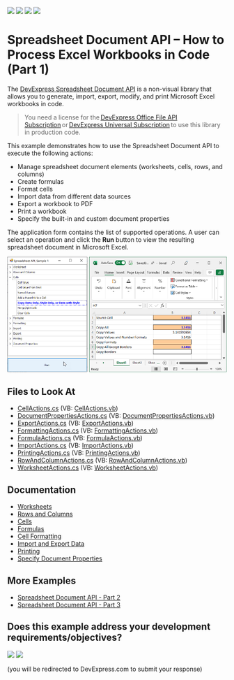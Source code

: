 <!-- default badges list -->
![](https://img.shields.io/endpoint?url=https://codecentral.devexpress.com/api/v1/VersionRange/128613134/23.1.2%2B)
[![](https://img.shields.io/badge/Open_in_DevExpress_Support_Center-FF7200?style=flat-square&logo=DevExpress&logoColor=white)](https://supportcenter.devexpress.com/ticket/details/E4339)
[![](https://img.shields.io/badge/📖_How_to_use_DevExpress_Examples-e9f6fc?style=flat-square)](https://docs.devexpress.com/GeneralInformation/403183)
[![](https://img.shields.io/badge/💬_Leave_Feedback-feecdd?style=flat-square)](#does-this-example-address-your-development-requirementsobjectives)
<!-- default badges end -->
# Spreadsheet Document API – How to Process Excel Workbooks in Code (Part 1)

The [DevExpress Spreadsheet Document API](https://docs.devexpress.com/OfficeFileAPI/14912/spreadsheet-document-api) is a non-visual library that allows you to generate, import, export, modify, and print Microsoft Excel workbooks in code. 

> You need a license for the [DevExpress Office File API Subscription](https://www.devexpress.com/products/net/office-file-api/) or [DevExpress Universal Subscription](https://www.devexpress.com/subscriptions/universal.xml) to use this library in production code. 

This example demonstrates how to use the Spreadsheet Document API to execute the following actions: 

- Manage spreadsheet document elements (worksheets, cells, rows, and columns)
- Create formulas  
- Format cells 
- Import data from different data sources 
- Export a workbook to PDF 
- Print a workbook 
- Specify the built-in and custom document properties 

The application form contains the list of supported operations. A user can select an operation and click the **Run** button to view the resulting spreadsheet document in Microsoft Excel.

![Spreadsheet Document API - List of Supported Operations](./images/spreadsheet-document-api-part-1.png)

<!-- default file list -->
## Files to Look At

- [CellActions.cs](./CS/SpreadsheetExamples/SpreadsheetActions/CellActions.cs) (VB: [CellActions.vb](./VB/SpreadsheetExamples/SpreadsheetActions/CellActions.vb)) 
- [DocumentPropertiesActions.cs](./CS/SpreadsheetExamples/SpreadsheetActions/DocumentPropertiesActions.cs) (VB: [DocumentPropertiesActions.vb](./VB/SpreadsheetExamples/SpreadsheetActions/DocumentPropertiesActions.vb)) 
- [ExportActions.cs](./CS/SpreadsheetExamples/SpreadsheetActions/ExportActions.cs) (VB: [ExportActions.vb](./VB/SpreadsheetExamples/SpreadsheetActions/ExportActions.vb)) 
- [FormattingActions.cs](./CS/SpreadsheetExamples/SpreadsheetActions/FormattingActions.cs) (VB: [FormattingActions.vb](./VB/SpreadsheetExamples/SpreadsheetActions/FormattingActions.vb)) 
- [FormulaActions.cs](./CS/SpreadsheetExamples/SpreadsheetActions/FormulaActions.cs) (VB: [FormulaActions.vb](./VB/SpreadsheetExamples/SpreadsheetActions/FormulaActions.vb)) 
- [ImportActions.cs](./CS/SpreadsheetExamples/SpreadsheetActions/ImportActions.cs) (VB: [ImportActions.vb](./VB/SpreadsheetExamples/SpreadsheetActions/ImportActions.vb)) 
- [PrintingActions.cs](./CS/SpreadsheetExamples/SpreadsheetActions/PrintingActions.cs) (VB: [PrintingActions.vb](./VB/SpreadsheetExamples/SpreadsheetActions/PrintingActions.vb)) 
- [RowAndColumnActions.cs](./CS/SpreadsheetExamples/SpreadsheetActions/RowAndColumnActions.cs) (VB: [RowAndColumnActions.vb](./VB/SpreadsheetExamples/SpreadsheetActions/RowAndColumnActions.vb)) 
- [WorksheetActions.cs](./CS/SpreadsheetExamples/SpreadsheetActions/WorksheetActions.cs) (VB: [WorksheetActions.vb](./VB/SpreadsheetExamples/SpreadsheetActions/WorksheetActions.vb)) 

<!-- default file list end -->

## Documentation

- [Worksheets](https://docs.devexpress.com/OfficeFileAPI/14930/spreadsheet-document-api/examples/worksheets)
- [Rows and Columns](https://docs.devexpress.com/OfficeFileAPI/14938/spreadsheet-document-api/examples/rows-and-columns)
- [Cells](https://docs.devexpress.com/OfficeFileAPI/14944/spreadsheet-document-api/examples/cells)  
- [Formulas](https://docs.devexpress.com/OfficeFileAPI/14928/spreadsheet-document-api/spreadsheet-formulas)
- [Cell Formatting](https://docs.devexpress.com/OfficeFileAPI/14915/spreadsheet-document-api/cell-basics/formatting-cells) 
- [Import and Export Data](https://docs.devexpress.com/OfficeFileAPI/118182/spreadsheet-document-api/examples/import-and-export-data)  
- [Printing](https://docs.devexpress.com/OfficeFileAPI/15532/spreadsheet-document-api/examples/printing)  
- [Specify Document Properties](https://docs.devexpress.com/OfficeFileAPI/117097/spreadsheet-document-api/examples/workbooks/how-to-specify-document-properties) 

## More Examples

- [Spreadsheet Document API - Part 2](https://github.com/DevExpress-Examples/spreadsheet-document-api-examples-part-2-t217615)
- [Spreadsheet Document API - Part 3](https://github.com/DevExpress-Examples/spreadsheet-document-api-part-3)
<!-- feedback -->
## Does this example address your development requirements/objectives?

[<img src="https://www.devexpress.com/support/examples/i/yes-button.svg"/>](https://www.devexpress.com/support/examples/survey.xml?utm_source=github&utm_campaign=spreadsheet-document-api-examples-part1&~~~was_helpful=yes) [<img src="https://www.devexpress.com/support/examples/i/no-button.svg"/>](https://www.devexpress.com/support/examples/survey.xml?utm_source=github&utm_campaign=spreadsheet-document-api-examples-part1&~~~was_helpful=no)

(you will be redirected to DevExpress.com to submit your response)
<!-- feedback end -->
